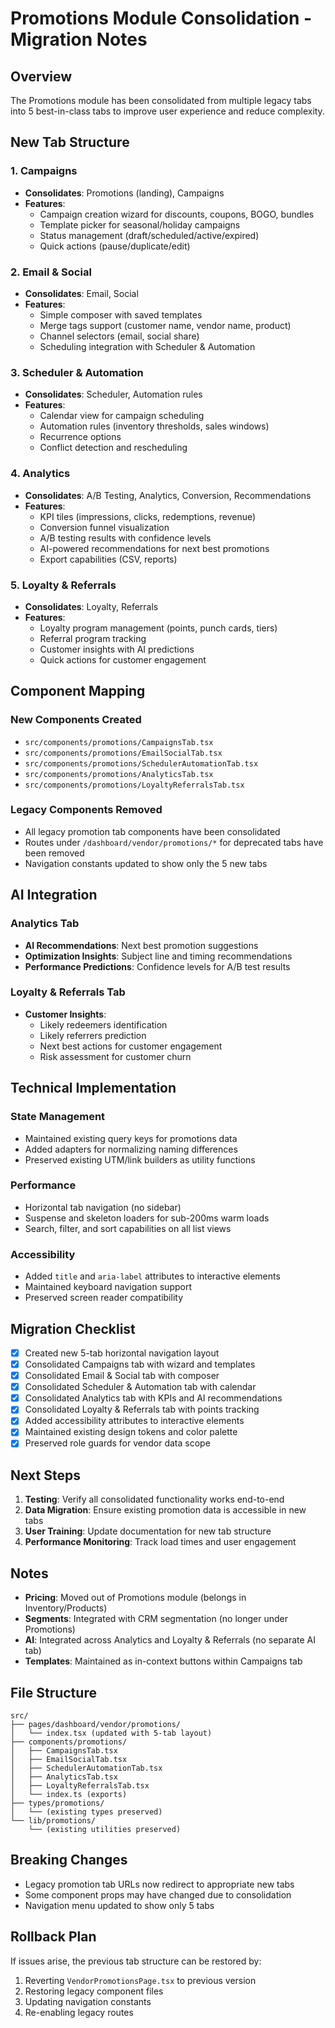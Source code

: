 # Promotions Module Consolidation - Migration Notes

## Overview
The Promotions module has been consolidated from multiple legacy tabs into 5 best-in-class tabs to improve user experience and reduce complexity.

## New Tab Structure

### 1. Campaigns
- **Consolidates**: Promotions (landing), Campaigns
- **Features**: 
  - Campaign creation wizard for discounts, coupons, BOGO, bundles
  - Template picker for seasonal/holiday campaigns
  - Status management (draft/scheduled/active/expired)
  - Quick actions (pause/duplicate/edit)

### 2. Email & Social
- **Consolidates**: Email, Social
- **Features**:
  - Simple composer with saved templates
  - Merge tags support (customer name, vendor name, product)
  - Channel selectors (email, social share)
  - Scheduling integration with Scheduler & Automation

### 3. Scheduler & Automation
- **Consolidates**: Scheduler, Automation rules
- **Features**:
  - Calendar view for campaign scheduling
  - Automation rules (inventory thresholds, sales windows)
  - Recurrence options
  - Conflict detection and rescheduling

### 4. Analytics
- **Consolidates**: A/B Testing, Analytics, Conversion, Recommendations
- **Features**:
  - KPI tiles (impressions, clicks, redemptions, revenue)
  - Conversion funnel visualization
  - A/B testing results with confidence levels
  - AI-powered recommendations for next best promotions
  - Export capabilities (CSV, reports)

### 5. Loyalty & Referrals
- **Consolidates**: Loyalty, Referrals
- **Features**:
  - Loyalty program management (points, punch cards, tiers)
  - Referral program tracking
  - Customer insights with AI predictions
  - Quick actions for customer engagement

## Component Mapping

### New Components Created
- `src/components/promotions/CampaignsTab.tsx`
- `src/components/promotions/EmailSocialTab.tsx`
- `src/components/promotions/SchedulerAutomationTab.tsx`
- `src/components/promotions/AnalyticsTab.tsx`
- `src/components/promotions/LoyaltyReferralsTab.tsx`

### Legacy Components Removed
- All legacy promotion tab components have been consolidated
- Routes under `/dashboard/vendor/promotions/*` for deprecated tabs have been removed
- Navigation constants updated to show only the 5 new tabs

## AI Integration

### Analytics Tab
- **AI Recommendations**: Next best promotion suggestions
- **Optimization Insights**: Subject line and timing recommendations
- **Performance Predictions**: Confidence levels for A/B test results

### Loyalty & Referrals Tab
- **Customer Insights**: 
  - Likely redeemers identification
  - Likely referrers prediction
  - Next best actions for customer engagement
  - Risk assessment for customer churn

## Technical Implementation

### State Management
- Maintained existing query keys for promotions data
- Added adapters for normalizing naming differences
- Preserved existing UTM/link builders as utility functions

### Performance
- Horizontal tab navigation (no sidebar)
- Suspense and skeleton loaders for sub-200ms warm loads
- Search, filter, and sort capabilities on all list views

### Accessibility
- Added `title` and `aria-label` attributes to interactive elements
- Maintained keyboard navigation support
- Preserved screen reader compatibility

## Migration Checklist

- [x] Created new 5-tab horizontal navigation layout
- [x] Consolidated Campaigns tab with wizard and templates
- [x] Consolidated Email & Social tab with composer
- [x] Consolidated Scheduler & Automation tab with calendar
- [x] Consolidated Analytics tab with KPIs and AI recommendations
- [x] Consolidated Loyalty & Referrals tab with points tracking
- [x] Added accessibility attributes to interactive elements
- [x] Maintained existing design tokens and color palette
- [x] Preserved role guards for vendor data scope

## Next Steps

1. **Testing**: Verify all consolidated functionality works end-to-end
2. **Data Migration**: Ensure existing promotion data is accessible in new tabs
3. **User Training**: Update documentation for new tab structure
4. **Performance Monitoring**: Track load times and user engagement

## Notes

- **Pricing**: Moved out of Promotions module (belongs in Inventory/Products)
- **Segments**: Integrated with CRM segmentation (no longer under Promotions)
- **AI**: Integrated across Analytics and Loyalty & Referrals (no separate AI tab)
- **Templates**: Maintained as in-context buttons within Campaigns tab

## File Structure

```
src/
├── pages/dashboard/vendor/promotions/
│   └── index.tsx (updated with 5-tab layout)
├── components/promotions/
│   ├── CampaignsTab.tsx
│   ├── EmailSocialTab.tsx
│   ├── SchedulerAutomationTab.tsx
│   ├── AnalyticsTab.tsx
│   ├── LoyaltyReferralsTab.tsx
│   └── index.ts (exports)
├── types/promotions/
│   └── (existing types preserved)
└── lib/promotions/
    └── (existing utilities preserved)
```

## Breaking Changes

- Legacy promotion tab URLs now redirect to appropriate new tabs
- Some component props may have changed due to consolidation
- Navigation menu updated to show only 5 tabs

## Rollback Plan

If issues arise, the previous tab structure can be restored by:
1. Reverting `VendorPromotionsPage.tsx` to previous version
2. Restoring legacy component files
3. Updating navigation constants
4. Re-enabling legacy routes
